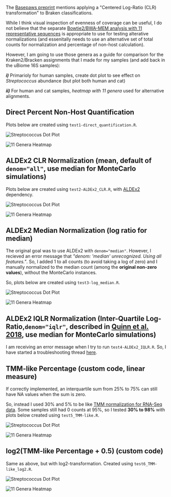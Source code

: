 The [Basepaws preprint](https://www.biorxiv.org/content/10.1101/2021.04.23.441192v1) mentions applying a "Centered Log-Ratio (CLR) transformation" to Braken classifications.

While I think visual inspection of evenness of coverage can be useful, I do not believe that the separate [Bowtie2/BWA-MEM analysis with 11 representative sequences](https://github.com/cwarden45/Bastu_Cat_Genome/tree/master/Basepaws_Notes/Reformat_Basepaws_WGS2_and_Combine/Additional_Alignments) is appropriate to use for testing alterative normalizations (and essenitally needs to use an alternative set of total counts for normalization and percentage of non-host calculation).

However, I am going to use those genera as a guide for comparison for the Kraken2/Bracken assignments that I made for my samples (and add back in the uBiome 16S samples):

***i)*** Primarioly for human samples, create dot plot to see effect on *Streptococcus* abundance (but plot both human and cat)

***ii)*** For human and cat samples, *heatmap with 11 genera* used for alternative alignments.

## Direct Percent Non-Host Quantification

Plots below are created using `test1-direct_quantification.R`.

![Streptococcus Dot Plot](test1-n8_Oral_Kraken2_Braken-direct_quantification-Staphylococcus.png "Streptococcus Dot Plot")

![11 Genera Heatmap](test1-n8_Oral_Kraken2_Braken-direct_quantification-heatmap_n11.png "11 Genera Heatmap")

## ALDEx2 CLR Normalization (mean, default of `denom="all"`, use median for MonteCarlo simulations)

Plots below are created using `test2-ALDEx2_CLR.R`, with [ALDEx2](https://bioconductor.org/packages/release/bioc/html/ALDEx2.html) dependency.

![Streptococcus Dot Plot](test2-n8_Oral_Kraken2_Braken-ALDEx2_CLR-Staphylococcus.png "Streptococcus Dot Plot")

![11 Genera Heatmap](test2-n8_Oral_Kraken2_Braken-ALDEx2_CLR-heatmap_n11.png "11 Genera Heatmap")

## ALDEx2 Median Normalization (log ratio for median)

The original goal was to use ALDEx2 with `denom="median"`.  However, I recieved an error message that *"denom: 'median' unrecognized. Using all features."*.  So, I added 1 to all counts (to avoid taking a log of zero) and I manually normalized to the median count (among the **original non-zero values**), without the MonteCarlo instances.

So, plots below are created using `test3-log_median.R`.

![Streptococcus Dot Plot](test3-n8_Oral_Kraken2_Braken-log2_median-Staphylococcus.png "Streptococcus Dot Plot")

![11 Genera Heatmap](test3-n8_Oral_Kraken2_Braken-log2_median-heatmap_n11.png "11 Genera Heatmap")

## ALDEx2 IQLR Normalization (Inter-Quartile Log-Ratio,`denom="iqlr"`, described in [Quinn et al. 2018](https://bmcbioinformatics.biomedcentral.com/articles/10.1186/s12859-018-2261-8), use median for MonteCarlo simulations)

I am receiving an error message when I try to run `test4-ALDEx2_IQLR.R`.  So, I have started a troubleshooting thread [here](https://support.bioconductor.org/p/9148457/).

## TMM-like Percentage (custom code, linear measure)

If correctly implemented, an interquartile sum from 25% to 75% can still have NA values when the sum is zero.

So, instead I used 30% and 5% to be like [TMM normalization for RNA-Seq data](https://genomebiology.biomedcentral.com/articles/10.1186/gb-2010-11-3-r25).  Some samples still had 0 counts at 95%, so I tested **30% to 98%** with plots below created using `test5_TMM-like.R`.

![Streptococcus Dot Plot](test5-n8_Oral_Kraken2_Braken-TMMlike_percent-Staphylococcus.png "Streptococcus Dot Plot")

![11 Genera Heatmap](test5-n8_Oral_Kraken2_Braken-TMMlike_percent-heatmap_n11.png "11 Genera Heatmap")

## log2(TMM-like Percentage + 0.5) (custom code)

Same as above, but with log2-transformation.  Created using `test6_TMM-like_log2.R`.

![Streptococcus Dot Plot](test6-n8_Oral_Kraken2_Braken-TMMlike_log2-Staphylococcus.png "Streptococcus Dot Plot")

![11 Genera Heatmap](test6-n8_Oral_Kraken2_Braken-TMMlike_log2-heatmap_n11.png "11 Genera Heatmap")

